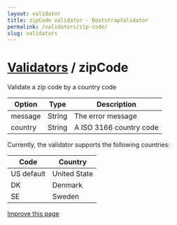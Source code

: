 ```yaml
---
layout: validator
title: zipCode validator - BootstrapValidator
permalink: /validators/zip-code/
slug: validators
---
```


# <a href="/validators/">Validators</a> / zipCode

Validate a zip code by a country code

Option  | Type   | Description
--------|--------|------------
message | String | The error message
country | String | A ISO 3166 country code

Currently, the validator supports the following countries:

Code | Country
-----|--------
US <label class="label label-info">default</label> | United State
DK   | Denmark
SE   | Sweden

<a href="https://github.com/nghuuphuoc/bootstrapvalidator/edit/gh-pages/validators/zipCode.md" class="btn btn-info">Improve this page</a>